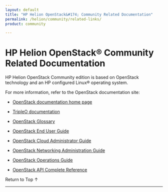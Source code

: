 ```yaml
---
layout: default
title: "HP Helion OpenStack&#174; Community Related Documentation"
permalink: /helion/community/related-links/
product: community

---
```

<!--PUBLISHED-->

<script>

function PageRefresh {
onLoad="window.refresh"
}

PageRefresh();

</script>

<!--
<p style="font-size: small;"> <a href="/helion/community/dashboard/how-works/">&#9664; PREV</a> | <a href="/helion/community/dashboard/">&#9650; UP</a> | <a href="/helion/community/dashboard/admin/">NEXT &#9654;</a> </p>
-->

# HP Helion OpenStack&#174; Community Related Documentation


HP Helion OpenStack Community edition is based on OpenStack technology and an HP configured Linux&#174; operating system.  

For more information, refer to the OpenStack documentation site: 

* [OpenStack documentation home page](http://docs.openstack.org/)

* [TripleO documentation](https://wiki.openstack.org/wiki/TripleO)

* [OpenStack Glossary](http://docs.openstack.org/glossary/content/glossary.html)

* [OpenStack End User Guide](http://docs.openstack.org/user-guide/content/index.html)

* [OpenStack Cloud Administrator Guide](http://docs.openstack.org/trunk/openstack-compute/admin/content/index.html)

* [OpenStack Networking Administration Guide](http://docs.openstack.org/trunk/openstack-network/admin/content/index.html)

* [OpenStack Operations Guide](http://docs.openstack.org/trunk/openstack-ops/content/index.html)

* [OpenStack API Complete Reference](http://api.openstack.org/api-ref.html)


 <a href="#top" style="padding:14px 0px 14px 0px; text-decoration: none;"> Return to Top &#8593; </a>

----
